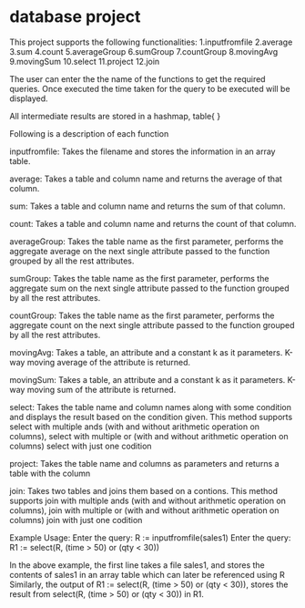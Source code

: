 # database project
This project supports the following functionalities:
1.inputfromfile 
2.average 
3.sum 
4.count 
5.averageGroup 
6.sumGroup 
7.countGroup 
8.movingAvg 
9.movingSum 
10.select 
11.project 
12.join

The user can enter the the name of the functions to get the required queries.
Once executed the time taken for the query to be executed will be displayed.

All intermediate results are stored in a hashmap, table{ }

Following is a description of each function

inputfromfile: Takes the filename and stores the information in an array table.

average: Takes a table and column name and returns the average of that column.

sum: Takes a table and column name and returns the sum of that column.

count: Takes a table and column name and returns the count of that column.

averageGroup: Takes the table name as the first parameter, performs the aggregate average on the next single attribute passed to the function grouped by all the rest attributes.

sumGroup:  Takes the table name as the first parameter, performs the aggregate sum on the next single attribute passed to the function grouped by all the rest attributes.

countGroup: Takes the table name as the first parameter, performs the aggregate count on the next single attribute passed to the function grouped by all the rest attributes.

movingAvg: Takes a table, an attribute and a constant k as it parameters. K-way moving average of the attribute is returned.

movingSum: Takes a table, an attribute and a constant k as it parameters. K-way moving sum of the attribute is returned.

select: Takes the table name and column names along with some condition and displays the result based on the condition given.
This method supports select with multiple ands (with and without arithmetic operation on columns), select with multiple or (with and without arithmetic operation on columns)  select with just one codition

project: Takes the table name and columns as parameters and returns a table with the column

join: Takes two tables and joins them based on a contions.  This method supports join with multiple ands 
(with and without arithmetic operation on columns), join with multiple or (with and without arithmetic operation on columns) 
join with just one codition

Example Usage: 
Enter the query: R := inputfromfile(sales1)
Enter the query: R1 := select(R, (time > 50) or (qty < 30))

In the above example, the first line takes a file sales1, and stores the contents of sales1 in an array table which can later 
be referenced using R
Similarly, the output of R1 := select(R, (time > 50) or (qty < 30)), stores the result from select(R, (time > 50) or (qty < 30)) 
in R1.
